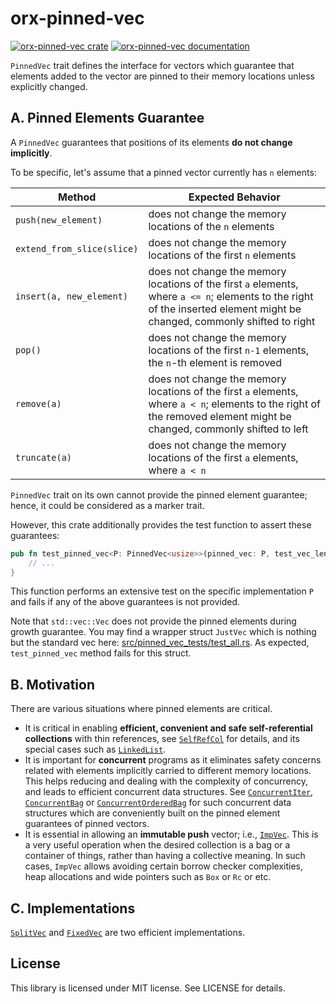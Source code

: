 # orx-pinned-vec

[![orx-pinned-vec crate](https://img.shields.io/crates/v/orx-pinned-vec.svg)](https://crates.io/crates/orx-pinned-vec)
[![orx-pinned-vec documentation](https://docs.rs/orx-pinned-vec/badge.svg)](https://docs.rs/orx-pinned-vec)

`PinnedVec` trait defines the interface for vectors which guarantee that elements added to the vector are pinned to their memory locations unless explicitly changed.

## A. Pinned Elements Guarantee

A `PinnedVec` guarantees that positions of its elements **do not change implicitly**.

To be specific, let's assume that a pinned vector currently has `n` elements:

| Method    | Expected Behavior |
| -------- | ------- |
| `push(new_element)` | does not change the memory locations of the `n` elements |
| `extend_from_slice(slice)` | does not change the memory locations of the first `n` elements |
| `insert(a, new_element)` | does not change the memory locations of the first `a` elements, where `a <= n`; elements to the right of the inserted element might be changed, commonly shifted to right |
| `pop()` | does not change the memory locations of the first `n-1` elements, the `n`-th element is removed |
| `remove(a)` | does not change the memory locations of the first `a` elements, where `a < n`; elements to the right of the removed element might be changed, commonly shifted to left |
| `truncate(a)` | does not change the memory locations of the first `a` elements, where `a < n` |

`PinnedVec` trait on its own cannot provide the pinned element guarantee; hence, it could be considered as a marker trait.

However, this crate additionally provides the test function to assert these guarantees:

```rust ignore
pub fn test_pinned_vec<P: PinnedVec<usize>>(pinned_vec: P, test_vec_len: usize) {
    // ...
}
```

This function performs an extensive test on the specific implementation `P` and fails if any of the above guarantees is not provided.

Note that `std::vec::Vec` does not provide the pinned elements during growth guarantee. You may find a wrapper struct `JustVec` which is nothing but the standard vec here: [src/pinned_vec_tests/test_all.rs](https://github.com/orxfun/orx-pinned-vec/blob/main/src/pinned_vec_tests/test_all.rs). As expected, `test_pinned_vec` method fails for this struct.

## B. Motivation

There are various situations where pinned elements are critical.

* It is critical in enabling **efficient, convenient and safe self-referential collections** with thin references, see [`SelfRefCol`](https://crates.io/crates/orx-selfref-col) for details, and its special cases such as [`LinkedList`](https://crates.io/crates/orx-linked-list).
* It is important for **concurrent** programs as it eliminates safety concerns related with elements implicitly carried to different memory locations. This helps reducing and dealing with the complexity of concurrency, and leads to efficient concurrent data structures. See [`ConcurrentIter`](https://crates.io/crates/orx-concurrent-iter), [`ConcurrentBag`](https://crates.io/crates/orx-concurrent-bag) or [`ConcurrentOrderedBag`](https://crates.io/crates/orx-concurrent-ordered-bag) for such concurrent data structures which are conveniently built on the pinned element guarantees of pinned vectors.
* It is essential in allowing an **immutable push** vector; i.e., [`ImpVec`](https://crates.io/crates/orx-imp-vec). This is a very useful operation when the desired collection is a bag or a container of things, rather than having a collective meaning. In such cases, `ImpVec` allows avoiding certain borrow checker complexities, heap allocations and wide pointers such as `Box` or `Rc` or etc.

## C. Implementations

[`SplitVec`](https://crates.io/crates/orx-split-vec) and [`FixedVec`](https://crates.io/crates/orx-fixed-vec) are two efficient implementations.

## License

This library is licensed under MIT license. See LICENSE for details.
